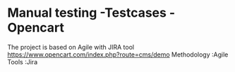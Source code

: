 # Manual testing -Testcases - Opencart
The project is based on Agile with JIRA tool https://www.opencart.com/index.php?route=cms/demo
Methodology :Agile 
Tools :Jira
